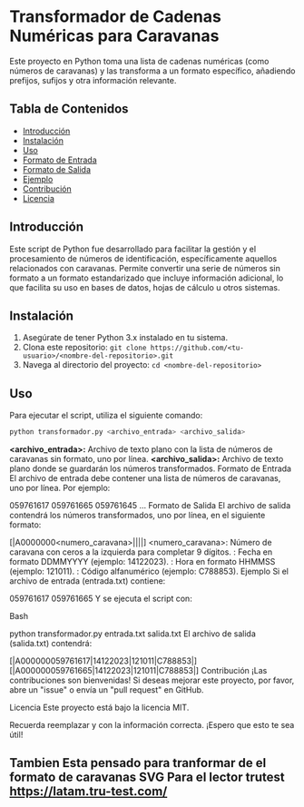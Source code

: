 # Transformador de Cadenas Numéricas para Caravanas

Este proyecto en Python toma una lista de cadenas numéricas (como números de caravanas) y las transforma a un formato específico, añadiendo prefijos, sufijos y otra información relevante.

## Tabla de Contenidos

*   [Introducción](#introducción)
*   [Instalación](#instalación)
*   [Uso](#uso)
*   [Formato de Entrada](#formato-de-entrada)
*   [Formato de Salida](#formato-de-salida)
*   [Ejemplo](#ejemplo)
*   [Contribución](#contribución)
*   [Licencia](#licencia)

## Introducción

Este script de Python fue desarrollado para facilitar la gestión y el procesamiento de números de identificación, específicamente aquellos relacionados con caravanas. Permite convertir una serie de números sin formato a un formato estandarizado que incluye información adicional, lo que facilita su uso en bases de datos, hojas de cálculo u otros sistemas.

## Instalación

1.  Asegúrate de tener Python 3.x instalado en tu sistema.
2.  Clona este repositorio: `git clone https://github.com/<tu-usuario>/<nombre-del-repositorio>.git`
3.  Navega al directorio del proyecto: `cd <nombre-del-repositorio>`

## Uso

Para ejecutar el script, utiliza el siguiente comando:

```bash
python transformador.py <archivo_entrada> <archivo_salida>

```

**<archivo_entrada>:** Archivo de texto plano con la lista de números de caravanas sin formato, uno por línea.
**<archivo_salida>:** Archivo de texto plano donde se guardarán los números transformados.
Formato de Entrada
El archivo de entrada debe contener una lista de números de caravanas, uno por línea. Por ejemplo:

059761617
059761665
059761645
...
Formato de Salida
El archivo de salida contendrá los números transformados, uno por línea, en el siguiente formato:

[|A0000000<numero_caravana>|<fecha>|<hora>|<codigo>|]
<numero_caravana>: Número de caravana con ceros a la izquierda para completar 9 dígitos.
<fecha>: Fecha en formato DDMMYYYY (ejemplo: 14122023).
<hora>: Hora en formato HHMMSS (ejemplo: 121011).
<codigo>: Código alfanumérico (ejemplo: C788853).
Ejemplo
Si el archivo de entrada (entrada.txt) contiene:

059761617
059761665
Y se ejecuta el script con:

Bash

python transformador.py entrada.txt salida.txt
El archivo de salida (salida.txt) contendrá:

[|A000000059761617|14122023|121011|C788853|]
[|A000000059761665|14122023|121011|C788853|]
Contribución
¡Las contribuciones son bienvenidas! Si deseas mejorar este proyecto, por favor, abre un "issue" o envía un "pull request" en GitHub.

Licencia
Este proyecto está bajo la licencia MIT.

Recuerda reemplazar <tu-usuario> y <nombre-del-repositorio> con la información correcta. ¡Espero que esto te sea útil!



## Tambien Esta pensado para tranformar de el formato de caravanas SVG Para el lector trutest https://latam.tru-test.com/

